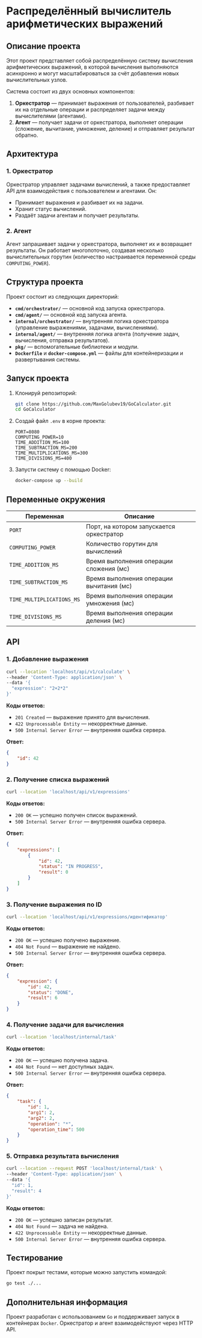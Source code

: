 # Распределённый вычислитель арифметических выражений

## Описание проекта

Этот проект представляет собой распределённую систему вычисления арифметических выражений, в которой вычисления выполняются асинхронно и могут масштабироваться за счёт добавления новых вычислительных узлов.

Система состоит из двух основных компонентов:
1. **Оркестратор** — принимает выражения от пользователей, разбивает их на отдельные операции и распределяет задачи между вычислителями (агентами).
2. **Агент** — получает задачи от оркестратора, выполняет операции (сложение, вычитание, умножение, деление) и отправляет результат обратно.

## Архитектура

### 1. Оркестратор
Оркестратор управляет задачами вычислений, а также предоставляет API для взаимодействия с пользователем и агентами. Он:
- Принимает выражения и разбивает их на задачи.
- Хранит статус вычислений.
- Раздаёт задачи агентам и получает результаты.

### 2. Агент
Агент запрашивает задачи у оркестратора, выполняет их и возвращает результаты. Он работает многопоточно, создавая несколько вычислительных горутин (количество настраивается переменной среды `COMPUTING_POWER`).

## Структура проекта

Проект состоит из следующих директорий:

- **`cmd/orchestrator/`** — основной код запуска оркестратора.
- **`cmd/agent/`** — основной код запуска агента.
- **`internal/orchestrator/`** — внутренняя логика оркестратора (управление выражениями, задачами, вычислениями).
- **`internal/agent/`** — внутренняя логика агента (получение задач, вычисления, отправка результатов).
- **`pkg/`** — вспомогательные библиотеки и модули.
- **`Dockerfile`** и **`docker-compose.yml`** — файлы для контейнеризации и развертывания системы.

## Запуск проекта

1. Клонируй репозиторий:
    ```sh
    git clone https://github.com/MaxGolubev19/GoCalculator.git
    cd GoCalculator
    ```

2. Создай файл `.env` в корне проекта:
    ```
    PORT=8080
    COMPUTING_POWER=10
    TIME_ADDITION_MS=100
    TIME_SUBTRACTION_MS=200
    TIME_MULTIPLICATIONS_MS=300
    TIME_DIVISIONS_MS=400
    ```

3. Запусти систему с помощью Docker:
    ```sh
    docker-compose up --build
    ```

## Переменные окружения

| Переменная                | Описание                                  |
|---------------------------|-------------------------------------------|
| `PORT`                    | Порт, на котором запускается оркестратор  |
| `COMPUTING_POWER`         | Количество горутин для вычислений         |
| `TIME_ADDITION_MS`        | Время выполнения операции сложения (мс)   |
| `TIME_SUBTRACTION_MS`     | Время выполнения операции вычитания (мс)  |
| `TIME_MULTIPLICATIONS_MS` | Время выполнения операции умножения (мс)  |
| `TIME_DIVISIONS_MS`       | Время выполнения операции деления (мс)    |

## API

### 1. Добавление выражения
```sh
curl --location 'localhost/api/v1/calculate' \
--header 'Content-Type: application/json' \
--data '{
  "expression": "2+2*2"
}'
```
**Коды ответов:**
- `201 Created` — выражение принято для вычисления.
- `422 Unprocessable Entity` — некорректные данные.
- `500 Internal Server Error` — внутренняя ошибка сервера.

**Ответ:**
```json
{
    "id": 42
}
```

### 2. Получение списка выражений
```sh
curl --location 'localhost/api/v1/expressions'
```
**Коды ответов:**
- `200 OK` — успешно получен список выражений.
- `500 Internal Server Error` — внутренняя ошибка сервера.

**Ответ:**
```json
{
    "expressions": [
        {
            "id": 42,
            "status": "IN PROGRESS",
            "result": 0
        }
    ]
}
```

### 3. Получение выражения по ID
```sh
curl --location 'localhost/api/v1/expressions/идентификатор'
```
**Коды ответов:**
- `200 OK` — успешно получено выражение.
- `404 Not Found` — выражение не найдено.
- `500 Internal Server Error` — внутренняя ошибка сервера.

**Ответ:**
```json
{
    "expression": {
        "id": 42,
        "status": "DONE",
        "result": 6
    }
}
```

### 4. Получение задачи для вычисления
```sh
curl --location 'localhost/internal/task'
```
**Коды ответов:**
- `200 OK` — успешно получена задача.
- `404 Not Found` — нет доступных задач.
- `500 Internal Server Error` — внутренняя ошибка сервера.

**Ответ:**
```json
{
    "task": {
        "id": 1,
        "arg1": 2,
        "arg2": 2,
        "operation": "*",
        "operation_time": 500
    }
}
```

### 5. Отправка результата вычисления
```sh
curl --location --request POST 'localhost/internal/task' \
--header 'Content-Type: application/json' \
--data '{
  "id": 1,
  "result": 4
}'
```
**Коды ответов:**
- `200 OK` — успешно записан результат.
- `404 Not Found` — задача не найдена.
- `422 Unprocessable Entity` — некорректные данные.
- `500 Internal Server Error` — внутренняя ошибка сервера.

## Тестирование
Проект покрыт тестами, которые можно запустить командой:
```sh
go test ./...
```

## Дополнительная информация
Проект разработан с использованием `Go` и поддерживает запуск в контейнерах `Docker`. Оркестратор и агент взаимодействуют через HTTP API.


